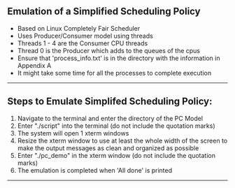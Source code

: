 Emulation of a Simplified Scheduling Policy 
------------------------------------------------------------
- Based on Linux Completely Fair Scheduler  
- Uses Producer/Consumer model using threads
- Threads 1 - 4 are the Consumer CPU threads
- Thread 0 is the Producer which adds to the queues of the cpus
- Ensure that 'process_info.txt' is in the directory with the information in Appendix A
- It might take some time for all the processes to complete execution
------------------------------------------------------------
 
Steps to Emulate Simplifed Scheduling Policy:
------------------------------------------------------------
1. Navigate to the terminal and enter the directory of the PC Model
2. Enter "./script" into the terminal (do not include the quotation marks)
3. The system will open 1 xterm windows
4. Resize the xterm window to use at least the whole width of the screen to make the output messages as clean and organized as possible
5. Enter "./pc_demo" in the  xterm window (do not include the quotation marks)
6. The emulation is completed when 'All done' is printed
------------------------------------------------------------
